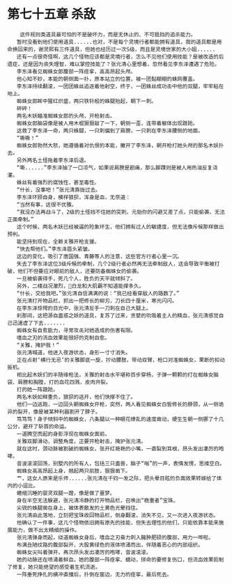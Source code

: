 # 第七十五章 杀敌
        这件规则类道具最可怕的不是破坏力，而是无休止的、不可抵挡的追杀能力。
       暂时没看到他们使用道具......也对，不是每个灵境行者都能拥有道具，我的道具都是用命换回来的，谢灵熙有三件道具，但她也经历过一次S级，而且是灵境世家的大小姐......
       还有一点很奇怪啊，这几个怪物应该都是灵境行者，怎么不见他们使用技能？是被改造的后遗症，还是因为丧失理智，难以掌控技能了？张元清心里想着，忽然看见李东泽遭遇了危险。
       李东泽看见蜘蛛女郎腹部一阵痉挛，高高昂起头颅。
       他心知不妙，本能的朝侧面一扑，原本站立的位置，被一团黏糊糊的蛛网覆盖。
       李东泽持续翻滚，一团团蛛丝追逐着他射空，终于，一团蛛丝成功击中他的双腿，牢牢粘在地上。
       蜘蛛女郎眸中猩红炽盛，两只铁钎般的蛛腿抬起，朝下一刺。
       砰砰！
       两名木妖瞄准蜘蛛女郎的头颅，开枪射击。
       蜘蛛女郎脑袋像是被人用木棍狠狠敲了一下，朝侧一歪，连带着躯体出现踉跄。
       这救了李东泽一命，两只蛛腿，一只刺偏到了肩膀，一只刺在李东泽腰侧的地面。
       “嘶嘶！”
       蜘蛛女郎勃然大怒，她遵循着对仇恨的本能，撇开了李东泽，朝开枪打她头颅的那名木妖扑去。
       另外两名土怪拖着李东泽后退。
       “嘶......”李东泽抽了一口凉气，如果说肩膀是剧痛，那么脚踝则是被人用热油反复浇灌。
       蛛丝有着强烈的腐蚀性，甚至毒性。
       “什长，没事吧！”张元清靠拢过去。
       李东泽环顾自身，模样狼狈，浑身是血，无奈道：
       “当然有事，这很不优雅。
       “我没办法再战斗了，2级的土怪挡不住她的突刺，元始你的闪避又差了点，只能偷袭，无法正面牵制。”
       这个时候，两名木妖已经被逼的险象环生，他们拥有过人的敏捷度，但无法像斥候那样做出预判。
       能坚持到现在，全赖关雅开枪支援。
       “快去帮他们。”李东泽眉头紧皱。
       这边的变化，吸引了唐国强、青藤等人的注意，这些官方行者心里一沉。
       失去了李东泽这位3级斥候的牵制，几个2级行者必然再无法牵制敌人，这会导致平衡被打破，他们不但要应对眼前的敌人，还要防备蜘蛛女的偷袭。
       一旦被偷袭得手，死几个人，胜负的天平就倾斜了。
       另外，二楼战况激烈，白龙和大肌霸不知道能撑多久。
       “什长，交给我吧。”张元清自信满满的说：“我已经看穿敌人的路数了。”
       张元清打开物品栏，抓出一把修长的柳刃，刀长四十厘米，寒光闪闪。
       在李东泽惊愕的目光中，张元清反手一刀刺在自己大腿上。
       刹那间，这把源自蛊惑之妖的道具，复苏了过来，贪婪的吮吸着主人的精血，张元清感觉自己迅速虚了下去.......
       蜘蛛女有自愈能力，寻常攻击对她造成的伤害有限。
       嗜血之刃的流血效果能很好的克制自愈。
       “关雅，掩护我！”
       张元清喊道，他进入夜游状态，身形一寸寸消失。
       正在点射‘横行无忌’的关雅脚底一旋，拧动腰肢，带动双臂，枪口对准蜘蛛女，果断的扣动扳机。
       相比起木妖们的半随缘枪法，关雅的射击水平堪称百步穿杨，子弹一颗颗的打在蜘蛛女脑袋、肩膀和胸膛，打的血花四溅，皮肉开裂。
       打的她一阵踉跄。
       两名木妖如释重负，狼狈的逃开，他们快撑不住了。
       他们一边逃跑，一边回头朝蜘蛛女开枪，突然，两人看见蜘蛛女白皙修长的脖颈，从一侧诡异的裂开，像是被某种利器割开了脖子。
       笃笃笃！身子倾斜中的蜘蛛女，八条腿以一种眼花缭乱的速度凿动，硬生生朝一侧挪了十几公分，避开了斩首的命运。
       一道腾空而起的身影浮现在蜘蛛女面前。
       关雅双脚滑动，调整角度，正要开枪射击，掩护张元清。
       就在这时，颈动脉被割破的蜘蛛女，张开红艳艳的小嘴，一直裂到耳根，昂头发出凄厉的咆哮。
       音波滚滚回荡，别墅内的所有人，包括三只蛊兽，脑子“嗡”的一声，表情发愣，思维空白。
       蜘蛛女高高昂起上身，翘起两只前肢，狠狠凿下。
       艹，这女人原来是乐师......张元清在千钧一发之际，把头晕目眩的负面效果转嫁给了体内的小逗比。
       蜷缩沉睡的婴灵双腿一蹬，像是做了噩梦。
       身在半空无法躲避，张元清冷静的打开物品栏，召唤出“稳重者”宝珠。
       尖锐的蛛腿凿在身上，被体表散发的土黄色光晕挡住。
       张元清由此落地，立刻把宝珠收回物品栏，侧身翻滚，消失不见，又一次进入夜游状态。
       他确认了一件事，这几个怪物依旧拥有原先的技能，但失去理性的他们，只能依靠本能来施展能力，做不出太精细的操作。
       张元清弹身而起，绕道蜘蛛女身后，嗜血之刃奋力刺入臃肿肥硕的腹部，用力一哗啦。
       布满丑陋纹路的腹部裂开，大股黄绿色的液体喷涌而出，伴随着恶心的内部组织。
       蜘蛛女尖叫着弹开，再次昂头发出凄厉的咆哮，音波滚滚。
       她的动脉还在喷涌着鲜血，她的腹部一阵痉挛、蠕动，拼命的要修复伤口，但流血效果扼制了修复，她只能绝望的感受着生机流逝。
       一阵垂死挣扎的横冲直撞后，扑倒在窗边，无力的痉挛，最后死去。